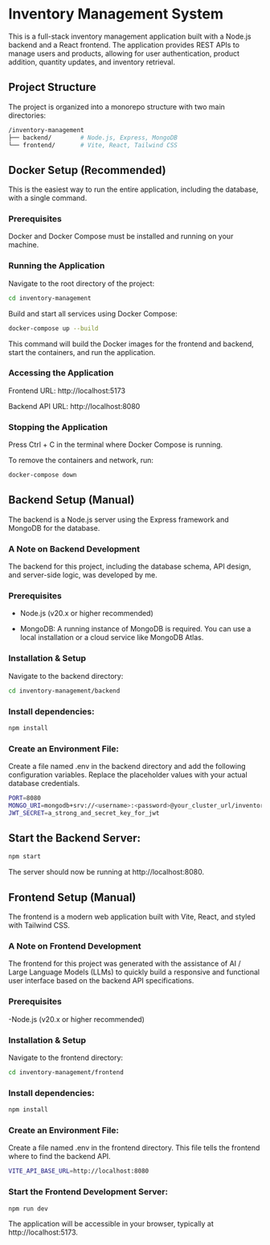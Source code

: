 # Inventory Management System

This is a full-stack inventory management application built with a Node.js backend and a React frontend. The application provides REST APIs to manage users and products, allowing for user authentication, product addition, quantity updates, and inventory retrieval.

## Project Structure

The project is organized into a monorepo structure with two main directories:
```bash
/inventory-management
├── backend/        # Node.js, Express, MongoDB
└── frontend/       # Vite, React, Tailwind CSS
```

## Docker Setup (Recommended)
This is the easiest way to run the entire application, including the database, with a single command.

### Prerequisites
Docker and Docker Compose must be installed and running on your machine.

### Running the Application
Navigate to the root directory of the project:

```bash
cd inventory-management
```

Build and start all services using Docker Compose:

```bash
docker-compose up --build
```

This command will build the Docker images for the frontend and backend, start the containers, and run the application.

### Accessing the Application
Frontend URL: http://localhost:5173

Backend API URL: http://localhost:8080

### Stopping the Application
Press Ctrl + C in the terminal where Docker Compose is running.

To remove the containers and network, run:

```bash
docker-compose down
```

## Backend Setup (Manual)
The backend is a Node.js server using the Express framework and MongoDB for the database.

### A Note on Backend Development
The backend for this project, including the database schema, API design, and server-side logic, was developed by me.

### Prerequisites
- Node.js (v20.x or higher recommended)

- MongoDB: A running instance of MongoDB is required. You can use a local installation or a cloud service like MongoDB Atlas.

### Installation & Setup
Navigate to the backend directory:

```bash
cd inventory-management/backend
```
### Install dependencies:

```bash
npm install
```
### Create an Environment File:
Create a file named .env in the backend directory and add the following configuration variables. Replace the placeholder values with your actual database credentials.
```bash
PORT=8080
MONGO_URI=mongodb+srv://<username>:<password>@your_cluster_url/inventoryDB?retryWrites=true&w=majority
JWT_SECRET=a_strong_and_secret_key_for_jwt
```

## Start the Backend Server:
```bash
npm start
```
The server should now be running at http://localhost:8080.

## Frontend Setup (Manual)
The frontend is a modern web application built with Vite, React, and styled with Tailwind CSS.

### A Note on Frontend Development
The frontend for this project was generated with the assistance of AI / Large Language Models (LLMs) to quickly build a responsive and functional user interface based on the backend API specifications.

### Prerequisites
-Node.js (v20.x or higher recommended)

### Installation & Setup
Navigate to the frontend directory:
```bash
cd inventory-management/frontend
```

### Install dependencies:
```bash
npm install
```

### Create an Environment File:
Create a file named .env in the frontend directory. This file tells the frontend where to find the backend API.
```bash
VITE_API_BASE_URL=http://localhost:8080
```

### Start the Frontend Development Server:
```bash
npm run dev
```

The application will be accessible in your browser, typically at http://localhost:5173.
